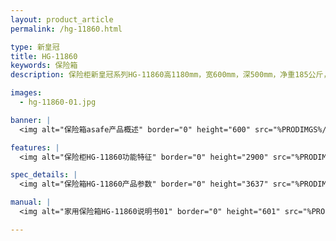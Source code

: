 ```yaml
---
layout: product_article
permalink: /hg-11860.html

type: 新皇冠
title: HG-11860
keywords: 保险箱
description: 保险柜新皇冠系列HG-11860高1180mm，宽600mm，深500mm，净重185公斤，可直接在面板上进行开门记录查询，密码隐藏输入。

images:
  - hg-11860-01.jpg

banner: |
  <img alt="保险箱asafe产品概述" border="0" height="600" src="%PRODIMGS%/hg-11860-banner.jpg" width="1000" />

features: |
  <img alt="保险柜HG-11860功能特征" border="0" height="2900" src="%PRODIMGS%/hg-11860-cpgs.jpg" width="1000" />

spec_details: |
  <img alt="保险箱HG-11860产品参数" border="0" height="3637" src="%PRODIMGS%/hg-11860-gntz.jpg" width="1000" />

manual: |
  <img alt="家用保险箱HG-11860说明书01" border="0" height="601" src="%PRODIMGS%/hg-11860-cpcs.jpg" width="1000" />  

---
```

